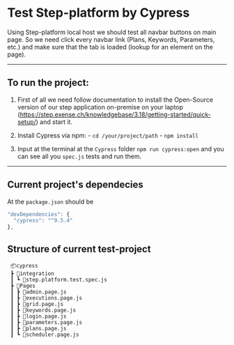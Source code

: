 # Test Step-platform by Cypress

Using Step-platform local host we should test all navbar buttons on main page. So we need click every navbar link (Plans, Keywords, Parameters, etc.) and make sure that the tab is loaded (lookup for an element on the page).

  ______
  ## To run the project:
  1. First of all we need follow documentation to install the Open-Source version of our step application on-premise on your laptop (https://step.exense.ch/knowledgebase/3.18/getting-started/quick-setup/) and start it.
  2. Install Cypress via npm:
          -  `cd /your/project/path`
          -  `npm install` 
      
  3. Input at the terminal at the `Cypress` folder `npm run cypress:open` and you can see all you `spec.js` tests and run them.
   ______
   ## Current project's dependecies
  At the `package.json`  should be 
  ```JavaScript
  "devDependencies": {
    "cypress": "^9.5.4"
  },
  ```
  ## Structure of current test-project
```
 📦cypress
 ┣ 📂integration
 ┃ ┗ 📜step.platform.test.spec.js
 ┣ 📂Pages
 ┃ ┣ 📜admin.page.js
 ┃ ┣ 📜executions.page.js
 ┃ ┣ 📜grid.page.js
 ┃ ┣ 📜keywords.page.js
 ┃ ┣ 📜login.page.js
 ┃ ┣ 📜parameters.page.js
 ┃ ┣ 📜plans.page.js
 ┃ ┗ 📜scheduler.page.js
 ```
 